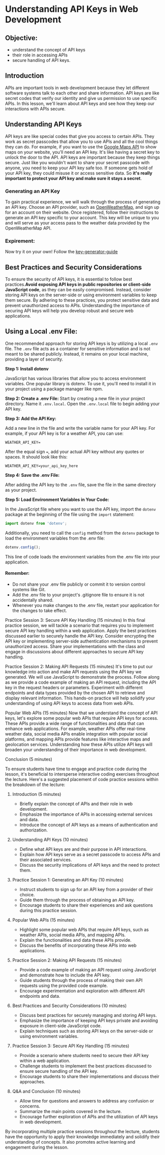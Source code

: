 # Understanding API Keys in Web Development

## Objective:
* understand the concept of API keys 
* their role in accessing APIs
* secure handling of API keys.


## Introduction 
APIs are important tools in web development because they let different software systems talk to each other and share information. API keys are like secret codes that verify our identity and give us permission to use specific APIs. In this lesson, we'll learn about API keys and see how they keep our interactions with APIs secure.

## Understanding API Keys 
API keys are like special codes that give you access to certain APIs. They work as secret passcodes that allow you to use APIs and all the cool things they can do. For example, if you want to use the [Google Maps API](https://developers.google.com/maps) to show maps on your website, you'll need an API key. It's like having a secret key to unlock the door to the API. API keys are important because they keep things secure. Just like you wouldn't want to share your secret passcode with anyone, you need to keep your API key safe too. If someone gets hold of your API key, they could misuse it or access sensitive data. So **it's really important to protect your API key and make sure it stays a secret**.

### Generating an API Key 
To gain practical experience, we will walk through the process of generating an API key. Choose an API provider, such as [OpenWeatherMap](https://openweathermap.org/), and sign up for an account on their website. Once registered, follow their instructions to generate an API key specific to your account. This key will be unique to you and will serve as your access pass to the weather data provided by the OpenWeatherMap API.

### Expirement:

Now try it on your own!
Follow the [key-generator-guide](./expirement/key-generator-guide.md)


## Best Practices and Security Considerations
To ensure the security of API keys, it is essential to follow best practices.**Avoid exposing API keys in public repositories or client-side JavaScript code**, as they can be easily compromised. Instead, consider storing API keys on the server-side or using environment variables to keep them secure. By adhering to these practices, you protect sensitive data and prevent unauthorized access to APIs. Understanding the importance of securing API keys will help you develop robust and secure web applications.

## Using a Local .env File:
One recommended approach for storing API keys is by utilizing a local `.env` file. The `.env` file acts as a container for sensitive information and is not meant to be shared publicly. Instead, it remains on your local machine, providing a layer of security.

**Step 1: Install dotenv**

JavaScript has various libraries that allow you to access environment variables. One popular library is dotenv. To use it, you'll need to install it in your project using a package manager like npm. 

**Step 2: Create a .env File:**
Start by creating a new file in your project directory. Name it `.env.local`. Open the `.env.local` file to begin adding your API key.

**Step 3: Add the API Key:**

Add a new line in the file and write the variable name for your API key. For example, if your API key is for a weather API, you can use:

```
WEATHER_API_KEY=
```

After the equal sign `=`, add your actual API key without any quotes or spaces. It should look like this:
```
WEATHER_API_KEY=your_api_key_here

```
**Step 4: Save the .env File:**

After adding the API key to the `.env` file, save the file in the same directory as your project.

**Step 5: Load Environment Variables in Your Code:**

In the JavaScript file where you want to use the API key, import the `dotenv` package at the beginning of the file using the `import` statement:
```js
import dotenv from 'dotenv';
```
Additionally, you need to call the `config` method from the `dotenv` package to load the environment variables from the .env file:
```javascript
dotenv.config();
```
This line of code loads the environment variables from the .env file into your application.

#### Remember:

- Do not share your .env file publicly or commit it to version control systems like Git.
- Add the .env file to your project's .gitignore file to ensure it is not accidentally shared.
- Whenever you make changes to the .env file, restart your application for the changes to take effect.



Practice Session 3: Secure API Key Handling (15 minutes)
In this final practice session, we will tackle a scenario that requires you to implement secure API key handling within a web application. Apply the best practices discussed earlier to securely handle the API key. Consider encrypting the API key or implementing server-side authentication mechanisms to prevent unauthorized access. Share your implementations with the class and engage in discussions about different approaches to secure API key handling.

Practice Session 2: Making API Requests (15 minutes)
It's time to put our knowledge into action and make API requests using the API key we generated. We will use JavaScript to demonstrate the process. Follow along as we provide a code example of making an API request, including the API key in the request headers or parameters. Experiment with different endpoints and data types provided by the chosen API to retrieve and display relevant information. This hands-on practice will help solidify your understanding of using API keys to access data from web APIs.

Popular Web APIs (15 minutes)
Now that we understand the concept of API keys, let's explore some popular web APIs that require API keys for access. These APIs provide a wide range of functionalities and data that can enhance web applications. For example, weather APIs offer real-time weather data, social media APIs enable integration with popular social platforms, and mapping APIs provide features like interactive maps and geolocation services. Understanding how these APIs utilize API keys will broaden your understanding of their importance in web development.

Conclusion (5 minutes)

To ensure students have time to engage and practice code during the lesson, it's beneficial to intersperse interactive coding exercises throughout the lecture. Here's a suggested placement of code practice sessions within the breakdown of the lecture:

1. Introduction (5 minutes)
   - Briefly explain the concept of APIs and their role in web development.
   - Emphasize the importance of APIs in accessing external services and data.
   - Introduce the concept of API keys as a means of authentication and authorization.

2. Understanding API Keys (10 minutes)
   - Define what API keys are and their purpose in API interactions.
   - Explain how API keys serve as a secret passcode to access APIs and their associated services.
   - Discuss the security implications of API keys and the need to protect them.

3. Practice Session 1: Generating an API Key (10 minutes)
   - Instruct students to sign up for an API key from a provider of their choice.
   - Guide them through the process of obtaining an API key.
   - Encourage students to share their experiences and ask questions during this practice session.

4. Popular Web APIs (15 minutes)
   - Highlight some popular web APIs that require API keys, such as weather APIs, social media APIs, and mapping APIs.
   - Explain the functionalities and data these APIs provide.
   - Discuss the benefits of incorporating these APIs into web applications.

5. Practice Session 2: Making API Requests (15 minutes)
   - Provide a code example of making an API request using JavaScript and demonstrate how to include the API key.
   - Guide students through the process of making their own API requests using the provided code example.
   - Encourage experimentation and exploration with different API endpoints and data.

6. Best Practices and Security Considerations (10 minutes)
   - Discuss best practices for securely managing and storing API keys.
   - Emphasize the importance of keeping API keys private and avoiding exposure in client-side JavaScript code.
   - Explain techniques such as storing API keys on the server-side or using environment variables.

7. Practice Session 3: Secure API Key Handling (15 minutes)
   - Provide a scenario where students need to secure their API key within a web application.
   - Challenge students to implement the best practices discussed to ensure secure handling of the API key.
   - Encourage students to share their implementations and discuss their approaches.

8. Q&A and Conclusion (10 minutes)
   - Allow time for questions and answers to address any confusion or concerns.
   - Summarize the main points covered in the lecture.
   - Encourage further exploration of APIs and the utilization of API keys in web development.

By incorporating multiple practice sessions throughout the lecture, students have the opportunity to apply their knowledge immediately and solidify their understanding of concepts. It also promotes active learning and engagement during the lesson.
